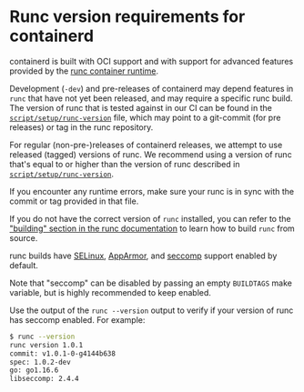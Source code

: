 # Runc version requirements for containerd

containerd is built with OCI support and with support for advanced features
provided by the [runc container runtime](https://github.com/opencontainers/runc).

Development (`-dev`) and pre-releases of containerd may depend features in `runc`
that have not yet been released, and may require a specific runc build. The version
of runc that is tested against in our CI can be found in the [`script/setup/runc-version`](../script/setup/runc-version)
file, which may point to a git-commit (for pre releases) or tag in the runc
repository.

For regular (non-pre-)releases of containerd releases, we attempt to use released
(tagged) versions of runc. We recommend using a version of runc that's equal to
or higher than the version of runc described in [`script/setup/runc-version`](../script/setup/runc-version).

If you encounter any runtime errors, make sure your runc is in sync with the
commit or tag provided in that file.

If you do not have the correct version of `runc` installed, you can refer to the
["building" section in the runc documentation](https://github.com/opencontainers/runc#building)
to learn how to build `runc` from source.

runc builds have [SELinux](https://en.wikipedia.org/wiki/Security-Enhanced_Linux),
[AppArmor](https://en.wikipedia.org/wiki/AppArmor), and [seccomp](https://en.wikipedia.org/wiki/seccomp)
support enabled by default.

Note that "seccomp" can be disabled by passing an empty `BUILDTAGS` make
variable, but is highly recommended to keep enabled.

Use the output of the `runc --version` output to verify if your version of runc
has seccomp enabled. For example:

```sh
$ runc --version
runc version 1.0.1
commit: v1.0.1-0-g4144b638
spec: 1.0.2-dev
go: go1.16.6
libseccomp: 2.4.4
```
